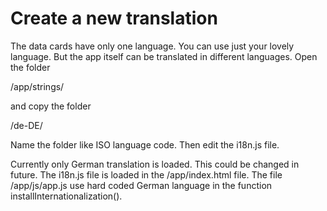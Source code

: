 # Create a new translation

The data cards have only one language. You can use just your lovely language. But the app itself can be translated in different languages. Open the folder

/app/strings/

and copy the folder

/de-DE/

Name the folder like ISO language code. Then edit the i18n.js file.

Currently only German translation is loaded. This could be changed in future. The i18n.js file is loaded in the /app/index.html file. The file /app/js/app.js use hard coded German language in the function installInternationalization().
